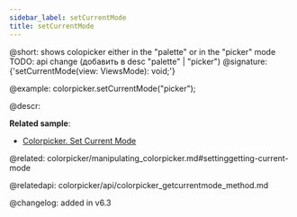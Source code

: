 ```yaml
---
sidebar_label: setCurrentMode
title: setCurrentMode
---          
```


@short: shows colopicker either in the "palette" or in the "picker" mode
TODO: api change (добавить в desc "palette" | "picker")
@signature: {'setCurrentMode(view: ViewsMode): void;'}

@example:
colorpicker.setCurrentMode("picker");



@descr:

**Related sample**:
- [Colorpicker. Set Current Mode](https://snippet.dhtmlx.com/0mhp5cp6)

@related: colorpicker/manipulating_colorpicker.md#settinggetting-current-mode

@relatedapi:
colorpicker/api/colorpicker_getcurrentmode_method.md


@changelog:
added in v6.3

